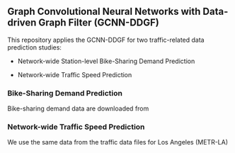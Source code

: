 ## Graph Convolutional Neural Networks with Data-driven Graph Filter (GCNN-DDGF)

This repository applies the GCNN-DDGF for two traffic-related data prediction studies:

* Network-wide Station-level Bike-Sharing Demand Prediction

* Network-wide Traffic Speed Prediction

### Bike-Sharing Demand Prediction 

Bike-sharing demand data are downloaded from 

### Network-wide Traffic Speed Prediction

We use the same data from the traffic data files for Los Angeles (METR-LA)

